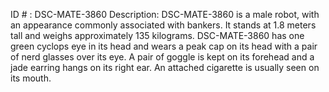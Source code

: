 ID # : DSC-MATE-3860
Description: DSC-MATE-3860 is a male robot, with an appearance commonly associated with bankers. It stands at 1.8 meters tall and weighs approximately 135 kilograms. DSC-MATE-3860 has one green cyclops eye in its head and wears a peak cap on its head with a pair of nerd glasses over its eye. A pair of goggle is kept on its forehead and a jade earring hangs on its right ear. An attached cigarette is usually seen on its mouth.
